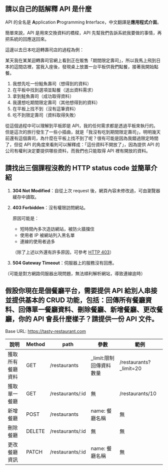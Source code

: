 ## 請以自己的話解釋 API 是什麼
API 的全名是 **A**pplication **P**rogramming **I**nterface，中文翻譯是**應用程式介面**。

簡單來說，API 是用來交換資料的橋樑，API 先幫我們告訴系統我要做的事情，再把系統的回應送回來。

這邊以去日本吃迴轉壽司店的過程為例：

某天我在某某迴轉壽司官網上看到正在販售「期間限定壽司」，所以我馬上飛到日本的這間店裡，當我入座後，發現桌上放置一台平板供我們點餐，接著我開始點餐。
1. 我想先吃一份鮭魚壽司（想得到的資料）
2. 在平板中找到選項並點餐（送出資料需求）
3. 拿到鮭魚壽司（成功取得資料）
4. 我還想吃期間限定壽司（其他想得到的資料）
5. 在平板上找不到（沒有這筆資料）
6. 吃不到限定壽司（資料取得失敗）

從這個過程中可以理解到平板即是 API，我的任何需求都是透過平板來執行的。
但是這次的旅行發生了一些小插曲，就是「我沒有吃到期間限定壽司」，明明幾天前還有這個壽司，為什麼在平板上找不到了呢？很有可能是因為我錯過限定時間了，但從 API 的角度來看則可以解釋成：「這份資料不開放了」，因為提供 API 的公司有權利決定要提供哪些資料，而我們也只能取得 API 裡有開放的資料。

## 請找出三個課程沒教的 HTTP status code 並簡單介紹
1. **304 Not Modified**：自從上次 request 後，網頁內容未修改過，可由瀏覽器緩存中讀取。

2. **403 Forbidden**：沒有權限訪問網站。

   原因可能是：
   - 短時間內多次造訪網站，被防火牆擋住
   - 使用者 IP 被網站列入黑名單 
   - 連線的使用者過多

   （除了上述以外還有許多原因，可參考 [HTTP 403](https://zh.wikipedia.org/wiki/HTTP_403)）

3. **504 Gateway Timeout**：伺服器上的服務沒有回應。

（可能是對方網路伺服器出現問題，無法順利解析網站，導致連線逾時）

## 假設你現在是個餐廳平台，需要提供 API 給別人串接並提供基本的 CRUD 功能，包括：回傳所有餐廳資料、回傳單一餐廳資料、刪除餐廳、新增餐廳、更改餐廳，你的 API 會長什麼樣子？請提供一份 API 文件。


Base URL: https://tasty-restaurant.com

| 說明     | Method | path       | 參數                   | 範例             |
|--------|--------|------------|----------------------|----------------|
| 獲取所有餐廳資料 | GET    | /restaurants     | _limit:限制回傳資料數量           | /restaurants?_limit=20 |
| 獲取單一餐廳 | GET    | /restaurants/:id | 無                    | /restaurants/10      |
| 新增餐廳   | POST   | /restaurants     | name: 餐廳名稱 | 無              |
| 刪除餐廳   | DELETE   | /restaurants/:id     | 無 | 無              |
| 更改餐廳資訊   | PATCH   | /restaurants/:id     | name: 餐廳名稱 | 無              |
